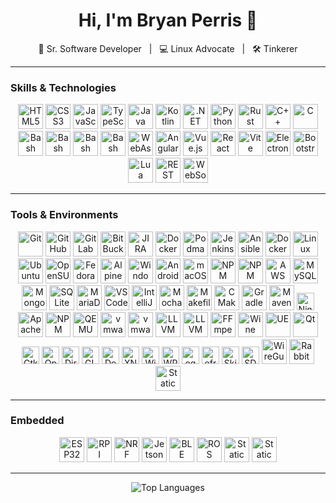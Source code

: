 <!-- README.md for Bryan Perris -->

<h1 align="center">Hi, I'm Bryan Perris 👋</h1>
<p align="center">
  🚀 Sr. Software Developer &nbsp;&nbsp;|&nbsp;&nbsp; 💻 Linux Advocate &nbsp;&nbsp;|&nbsp;&nbsp; 🛠️ Tinkerer
</p>

---

### Skills & Technologies

<p align="center">
  <img src="https://cdn.simpleicons.org/html5/E34F26" alt="HTML5" width="40"/>
  <img src="https://cdn.simpleicons.org/css3/1572B6" alt="CSS3" width="40"/>
  <img src="https://cdn.simpleicons.org/javascript/F7DF1E" alt="JavaScript" width="40"/>
  <img src="https://cdn.simpleicons.org/typescript/3178C6" alt="TypeScript" width="40"/>
  <img src="https://raw.githubusercontent.com/marwin1991/profile-technology-icons/refs/heads/main/icons/java.png" alt="Java" width="40"/>
  <img src="https://cdn.simpleicons.org/kotlin/7F52FF" alt="Kotlin" width="40"/>
  <img src="https://cdn.simpleicons.org/dotnet/512BD4" alt=".NET" width="40"/>
  <img src="https://cdn.simpleicons.org/python/3776AB" alt="Python" width="40"/>
  <img src="https://cdn.simpleicons.org/rust/DEA584" alt="Rust" width="40"/>
  <img src="https://cdn.simpleicons.org/cplusplus/00599C" alt="C++" width="40"/>
  <img src="https://cdn.simpleicons.org/c/A8B9CC" alt="C" width="40"/>
  <img src="https://cdn.simpleicons.org/gnubash/4EAA25" alt="Bash" width="40"/>
  <img src="https://cdn.simpleicons.org/ruby/CC342D" alt="Bash" width="40"/>
  <img src="https://cdn.simpleicons.org/php/777BB4" alt="Bash" width="40"/>
  <img src="https://cdn.simpleicons.org/nodedotjs/5FA04E" alt="Bash" width="40"/>
  <img src="https://raw.githubusercontent.com/marwin1991/profile-technology-icons/refs/heads/main/icons/webassembly.png" alt="WebAssembly" width="40"/>
  <img src="https://raw.githubusercontent.com/marwin1991/profile-technology-icons/refs/heads/main/icons/angular.png" alt="Angular" width="40"/>
  <img src="https://raw.githubusercontent.com/marwin1991/profile-technology-icons/refs/heads/main/icons/vue_js.png" alt="Vue.js" width="40"/>
  <img src="https://raw.githubusercontent.com/marwin1991/profile-technology-icons/refs/heads/main/icons/react.png" alt="React" width="40"/>
  <img src="https://raw.githubusercontent.com/marwin1991/profile-technology-icons/refs/heads/main/icons/vite.png" alt="Vite" width="40"/>
  <img src="https://raw.githubusercontent.com/marwin1991/profile-technology-icons/refs/heads/main/icons/electron.png" alt="Electron" width="40"/>
  <img src="https://raw.githubusercontent.com/marwin1991/profile-technology-icons/refs/heads/main/icons/bootstrap.png" alt="Bootstrap" width="40"/>
  <img src="https://raw.githubusercontent.com/marwin1991/profile-technology-icons/refs/heads/main/icons/lua.png" alt="Lua" width="40"/>
  <img src="https://raw.githubusercontent.com/marwin1991/profile-technology-icons/refs/heads/main/icons/rest.png" alt="REST API" width="40"/>
  <img src="https://raw.githubusercontent.com/marwin1991/profile-technology-icons/refs/heads/main/icons/websocket.png" alt="WebSocket" width="40"/>
</p>

---

### Tools & Environments
<p align="center">
  <!-- Version control & DevOps -->
  <img src="https://cdn.simpleicons.org/git/F05032" alt="Git" width="40"/>
  <img src="https://cdn.simpleicons.org/github/181717" alt="GitHub" width="40"/>
  <img src="https://cdn.simpleicons.org/gitlab/FCA121" alt="GitLab" width="40"/>
  <img src="https://cdn.simpleicons.org/bitbucket/0052CC" alt="BitBucket" width="40"/>
  <img src="https://cdn.simpleicons.org/jira/0052CC" alt="JIRA" width="40"/>

  <!-- Containers -->
  <img src="https://cdn.simpleicons.org/docker/2496ED" alt="Docker" width="40"/>
  <img src="https://cdn.simpleicons.org/podman/892CA0" alt="Podman" width="40"/>

  <!-- DevOps -->
  <img src="https://raw.githubusercontent.com/marwin1991/profile-technology-icons/refs/heads/main/icons/jenkins.png" alt="Jenkins" width="40"/>
  <img src="https://raw.githubusercontent.com/marwin1991/profile-technology-icons/refs/heads/main/icons/ansible.png" alt="Ansible" width="40"/>
  <img src="https://raw.githubusercontent.com/marwin1991/profile-technology-icons/refs/heads/main/icons/docker.png" alt="Docker" width="40"/>

  <!-- Operating Systems -->
  <img src="https://cdn.simpleicons.org/linux/FCC624" alt="Linux" width="40"/>
  <img src="https://cdn.simpleicons.org/ubuntu/E95420" alt="Ubuntu" width="40"/>
  <img src="https://cdn.simpleicons.org/opensuse/73BA25" alt="OpenSUSE" width="40"/>
  <img src="https://cdn.simpleicons.org/fedora/294172" alt="Fedora" width="40"/>
  <img src="https://cdn.simpleicons.org/alpinelinux/0D597F" alt="Alpine Linux" width="40"/>
  <img src="https://raw.githubusercontent.com/marwin1991/profile-technology-icons/refs/heads/main/icons/windows.png" alt="Windows" width="40"/>
  <img src="https://cdn.simpleicons.org/android/3DDC84" alt="Android" width="40"/>
  <img src="https://cdn.simpleicons.org/apple/000000" alt="macOS" width="40"/>
  <img src="https://cdn.simpleicons.org/distrobox/4F433C" alt="NPM" width="40"/>
  <img src="https://cdn.simpleicons.org/rockylinux/10B981" alt="NPM" width="40"/>
  <img src="https://raw.githubusercontent.com/marwin1991/profile-technology-icons/refs/heads/main/icons/aws.png" alt="AWS" width="40"/>

  <!-- Databases -->
  <img src="https://raw.githubusercontent.com/marwin1991/profile-technology-icons/refs/heads/main/icons/mysql.png" alt="MySQL" width="40"/>
  <img src="https://raw.githubusercontent.com/marwin1991/profile-technology-icons/refs/heads/main/icons/mongodb.png" alt="MongoDB" width="40"/>
  <img src="https://raw.githubusercontent.com/marwin1991/profile-technology-icons/refs/heads/main/icons/sqlite.png" alt="SQLite" width="40"/>
  <img src="https://raw.githubusercontent.com/marwin1991/profile-technology-icons/refs/heads/main/icons/mariadb.png" alt="MariaDB" width="40"/>

  <!-- IDEs & Editors -->
  <img src="https://raw.githubusercontent.com/marwin1991/profile-technology-icons/refs/heads/main/icons/visual_studio_code.png" alt="VS Code" width="40"/>
  <img src="https://raw.githubusercontent.com/marwin1991/profile-technology-icons/refs/heads/main/icons/intellij.png" alt="IntelliJ IDEA" width="40"/>

  <!-- Testing -->
  <img src="https://raw.githubusercontent.com/marwin1991/profile-technology-icons/refs/heads/main/icons/mocha.png" alt="Mocha" width="40"/>

  <!-- Build Tools & Package Managers -->
  <img src="https://cdn.simpleicons.org/gnubash/4EAA25" alt="Makefile/GNU Make" width="40"/>
  <img src="https://cdn.simpleicons.org/cmake/064F8C" alt="CMake" width="40"/>
  <img src="https://cdn.simpleicons.org/gradle/02303A" alt="Gradle" width="40"/>
  <img src="https://raw.githubusercontent.com/marwin1991/profile-technology-icons/refs/heads/main/icons/maven.png" alt="Maven" width="40"/>
  <img src="https://img.shields.io/badge/Ninja-grey?logoColor=white" alt="Ninja" height="28"/>
  <img src="https://cdn.simpleicons.org/apacheant/A9150B" alt="Apache Ant" width="40"/>
  <img src="https://cdn.simpleicons.org/npm/CB3837" alt="NPM" width="40"/>

  <!-- Virtual Machines -->
  <img src="https://cdn.simpleicons.org/qemu/FF6600" alt="QEMU" width="40"/>
  <img src="https://cdn.simpleicons.org/vmware/607078" alt="vmware" width="40"/>
  <img src="https://cdn.simpleicons.org/virtualbox/2F61B4" alt="vmware" width="40"/>

  <!-- Compilers & Toolchains -->
  <img src="https://cdn.simpleicons.org/gnu/A42E2B" alt="LLVM" width="40"/>
  <img src="https://cdn.simpleicons.org/llvm/262D71" alt="LLVM" width="40"/>

  <!-- Media / Video -->
  <img src="https://cdn.simpleicons.org/ffmpeg/007808" alt="FFmpeg" width="40"/>
  <img src="https://cdn.simpleicons.org/wine/800000" alt="Wine" width="40"/>
  <img src="https://raw.githubusercontent.com/marwin1991/profile-technology-icons/refs/heads/main/icons/unreal_engine.png" alt="UE" width="40"/>
  <img src="https://cdn.simpleicons.org/qt/41CD52" alt="Qt" width="40"/>
  <img src="https://img.shields.io/badge/Gtk-grey?logo=gnome&logoColor=white" alt="Gtk" height="28"/>
  <img src="https://img.shields.io/badge/OpenGL-grey?logo=opengl&logoColor=white" alt="OpenGL" height="28"/>
  <img src="https://img.shields.io/badge/Direct3D-grey?logo=directx&logoColor=white" alt="Direct3D" height="28"/>
  <img src="https://img.shields.io/badge/GLFW-grey?logo=code&logoColor=white" alt="GLFW" height="28"/>
  <img src="https://img.shields.io/badge/Dear_ImGui-grey?logo=raycast&logoColor=white" alt="Dear ImGui" height="28"/>
  <img src="https://img.shields.io/badge/XNA-grey?logo=microsoft&logoColor=white" alt="XNA" height="28"/>
  <img src="https://img.shields.io/badge/WinForms-grey?logo=windows&logoColor=white" alt="WinForms" height="28"/>
  <img src="https://img.shields.io/badge/WPF-grey?logo=windows&logoColor=white" alt="WPF" height="28"/>
  <img src="https://img.shields.io/badge/egui-grey?logo=rust&logoColor=white" alt="egui" height="28"/>
  <img src="https://img.shields.io/badge/eframe-grey?logo=rust&logoColor=white" alt="eframe" height="28"/>
  <img src="https://img.shields.io/badge/Skia-grey?logo=skia&logoColor=white" alt="Skia" height="28"/>
  <img src="https://img.shields.io/badge/SDL-darkblue" alt="SDL" height="28"/>


  <!-- Networking -->
  <img src="https://cdn.simpleicons.org/wireguard/88171A" alt="WireGuard" width="40"/>
  <img src="https://cdn.simpleicons.org/rabbitmq/FF6600" alt="RabbitMQ" width="40"/>
  <img alt="Static Badge" src="https://img.shields.io/badge/RTI_DDS-blue" width="40">
</p>

---

### Embedded
<p align="center">
  <img src="https://cdn.simpleicons.org/espressif/E7352C" alt="ESP32" width="40"/>
  <img src="https://cdn.simpleicons.org/raspberrypi/A22846" alt="RPI" width="40"/>
  <img src="https://cdn.simpleicons.org/nordicsemiconductor/00A9CE" alt="NRF" width="40"/>
  <img src="https://cdn.simpleicons.org/nvidia/76B900" alt="Jetson" width="40"/>
  <img src="https://cdn.simpleicons.org/bluetooth/0082FC" alt="BLE" width="40"/>
  <img src="https://cdn.simpleicons.org/ros/22314E" alt="ROS" width="40"/>
  <img alt="Static Badge" src="https://img.shields.io/badge/Zephyr-purple" width="40">
  <img alt="Static Badge" src="https://img.shields.io/badge/I²C-gray" width="40">
</p>

---
<!--
<p align="center">
  <img src="https://github-readme-stats.vercel.app/api?username=bryanperris&show_icons=true&theme=tokyonight" alt="GitHub Stats"/>
</p>

<p align="center">
  <img src="https://github-readme-streak-stats.herokuapp.com/?user=bryanperris&theme=tokyonight" alt="GitHub Streak"/>
</p>-->

<p align="center">
  <img src="https://github-readme-stats.vercel.app/api/top-langs/?username=bryanperris&layout=compact&theme=tokyonight" alt="Top Languages"/>
</p>
